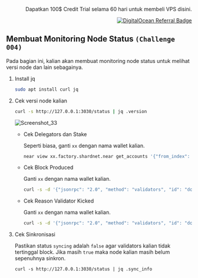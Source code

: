 <p align="right">Dapatkan 100$ Credit Trial selama 60 hari untuk membeli VPS disini.</p>
<p align="right"><a href="https://www.digitalocean.com/?refcode=825d86d58739&utm_campaign=Referral_Invite&utm_medium=Referral_Program&utm_source=badge"><img src="https://web-platforms.sfo2.cdn.digitaloceanspaces.com/WWW/Badge%201.svg" alt="DigitalOcean Referral Badge" /></a></p>

## Membuat Monitoring Node Status `(Challenge 004)`

Pada bagian ini, kalian akan membuat monitoring node status untuk melihat versi node dan lain sebagainya.

1. Install jq

    ```bash
    sudo apt install curl jq
    ```

2. Cek versi node kalian

    ```bash
    curl -s http://127.0.0.1:3030/status | jq .version
    ```
    
    ![Screenshot_33](https://user-images.githubusercontent.com/35837931/180384432-a17d6a2c-d8ff-4980-aa22-535c405aab9c.png)

    
    - Cek Delegators dan Stake

        Seperti biasa, ganti `xx` dengan nama wallet kalian.

        ```bash
        near view xx.factory.shardnet.near get_accounts '{"from_index": 0, "limit": 10}' --accountId xx.shardnet.near

        ```
    - Cek Block Produced
        
        Ganti `xx` dengan nama wallet kalian.
        
        ```bash
        curl -s -d '{"jsonrpc": "2.0", "method": "validators", "id": "dontcare", "params": [null]}' -H 'Content-Type: application/json' 127.0.0.1:3030 | jq -c '.result.prev_epoch_kickout[] | select(.account_id | contains ("xx.factory.shardnet.near"))' | jq .reason
        ```
        
    - Cek Reason Validator Kicked
        
        Ganti `xx` dengan nama wallet kalian.
        
        ```bash
        curl -s -d '{"jsonrpc": "2.0", "method": "validators", "id": "dontcare", "params": [null]}' -H 'Content-Type: application/json' 127.0.0.1:3030 | jq -c '.result.prev_epoch_kickout[] | select(.account_id | contains ("xx.factory.shardnet.near"))' | jq .reason
        ```

3. Cek Sinkronisasi

    Pastikan status `syncing` adalah `false` agar validators kalian tidak tertinggal block. Jika masih `true` maka node kalian masih belum sepenuhnya sinkron.

    ```
    curl -s http://127.0.0.1:3030/status | jq .sync_info
    ```
